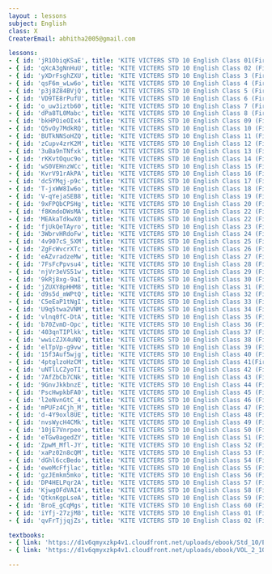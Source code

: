 ```yaml
--- 
layout : lessons 
subject: English
class: X
CreaterEmail: abhitha2005@gmail.com

lessons: 
- { id: 'jR1ObiqKSaE', title: 'KITE VICTERS STD 10 English Class 01(First Bell-ഫസ്റ്റ് ബെല്‍)' }
- { id: 'qXcA3gNnHuU', title: 'KITE VICTERS STD 10 English Class 02 (First Bell-ഫസ്റ്റ് ബെല്‍)' }
- { id: 'yXDrFsghZXU', title: 'KITE VICTERS STD 10 English Class 3 (First Bell-ഫസ്റ്റ് ബെല്‍)' }
- { id: 'qsF6m_wLw6o', title: 'KITE VICTERS STD 10 English Class 4 (First Bell-ഫസ്റ്റ് ബെല്‍)' }
- { id: 'p3j8Z84BVjQ', title: 'KITE VICTERS STD 10 English Class 5 (First Bell-ഫസ്റ്റ് ബെല്‍)' }
- { id: 'VD9TE8rPufU', title: 'KITE VICTERS STD 10 English Class 6 (First Bell-ഫസ്റ്റ് ബെല്‍)' }
- { id: 'o_uw3iztb60', title: 'KITE VICTERS STD 10 English Class 7 (First Bell-ഫസ്റ്റ് ബെല്‍)' }
- { id: 'dPa8TL0Mabc', title: 'KITE VICTERS STD 10 English Class 8 (First Bell-ഫസ്റ്റ് ബെല്‍)' }
- { id: 'bkHPOieOIx4', title: 'KITE VICTERS STD 10 English Class 09 (First Bell-ഫസ്റ്റ് ബെല്‍)' }
- { id: 'Q5vOy7MdkRQ', title: 'KITE VICTERS STD 10 English Class 10 (First Bell-ഫസ്റ്റ് ബെല്‍)' }
- { id: 'BUTkNNSoHZQ', title: 'KITE VICTERS STD 10 English Class 11 (First Bell-ഫസ്റ്റ് ബെല്‍)' }
- { id: 'zCupv4zrK2M', title: 'KITE VICTERS STD 10 English Class 12 (First Bell-ഫസ്റ്റ് ബെല്‍)' }
- { id: '3uBa9nTNfxk', title: 'KITE VICTERS STD 10 English Class 13 (First Bell-ഫസ്റ്റ് ബെല്‍)' }
- { id: 'rKKvtOquc9o', title: 'KITE VICTERS STD 10 English Class 14 (First Bell-ഫസ്റ്റ് ബെല്‍)' }
- { id: 'wS0VEHnzWCc', title: 'KITE VICTERS STD 10 English Class 15 (First Bell-ഫസ്റ്റ് ബെല്‍)' }
- { id: 'KvrV91rAkPA', title: 'KITE VICTERS STD 10 English Class 16 (First Bell-ഫസ്റ്റ് ബെല്‍)' }
- { id: 'dc5YMqj-p9c', title: 'KITE VICTERS STD 10 English Class 17 (First Bell-ഫസ്റ്റ് ബെല്‍)' }
- { id: 'T-jxWW8Iw6o', title: 'KITE VICTERS STD 10 English Class 18 (First Bell-ഫസ്റ്റ് ബെല്‍)' }
- { id: 'V-qYejaSEB8', title: 'KITE VICTERS STD 10 English Class 19 (First Bell-ഫസ്റ്റ് ബെല്‍)' }
- { id: '9xFPQbCPSHg', title: 'KITE VICTERS STD 10 English Class 20 (First Bell-ഫസ്റ്റ് ബെല്‍)' }
- { id: 'f8KmdoDWsMA', title: 'KITE VICTERS STD 10 English Class 22 (First Bell-ഫസ്റ്റ് ബെല്‍)' }
- { id: 'MEAkaTdkwX0', title: 'KITE VICTERS STD 10 English Class 22 (First Bell-ഫസ്റ്റ് ബെല്‍)' }
- { id: 'fjUkQeTAyro', title: 'KITE VICTERS STD 10 English Class 23 (First Bell-ഫസ്റ്റ് ബെല്‍)' }
- { id: '3WbrvHRdoFw', title: 'KITE VICTERS STD 10 English Class 24 (First Bell-ഫസ്റ്റ് ബെല്‍)' }
- { id: '4v907cS_5XM', title: 'KITE VICTERS STD 10 English Class 25 (First Bell-ഫസ്റ്റ് ബെല്‍)' }
- { id: 'ZgFcWvcrXTc', title: 'KITE VICTERS STD 10 English Class 26 (First Bell-ഫസ്റ്റ് ബെല്‍)' }
- { id: 'eAZvradzeMw', title: 'KITE VICTERS STD 10 English Class 27 (First Bell-ഫസ്റ്റ് ബെല്‍)' }
- { id: '7FsFcPpvsu4', title: 'KITE VICTERS STD 10 English Class 28 (First Bell-ഫസ്റ്റ് ബെല്‍)' }
- { id: 'njVr3eVS51w', title: 'KITE VICTERS STD 10 English Class 29 (First Bell-ഫസ്റ്റ് ബെല്‍)' }
- { id: '9kRj8xg-9aI', title: 'KITE VICTERS STD 10 English Class 30 (First Bell-ഫസ്റ്റ് ബെല്‍)' }
- { id: 'jZUXY8pHHM8', title: 'KITE VICTERS STD 10 English Class 31 (First Bell-ഫസ്റ്റ് ബെല്‍)' }
- { id: 'd9s5d_mWPtQ', title: 'KITE VICTERS STD 10 English Class 32 (First Bell-ഫസ്റ്റ് ബെല്‍)' }
- { id: 'C5eEaP1tNgI', title: 'KITE VICTERS STD 10 English Class 33 (First Bell-ഫസ്റ്റ് ബെല്‍)' }
- { id: 'U9q5twa2VNM', title: 'KITE VICTERS STD 10 English Class 34 (First Bell-ഫസ്റ്റ് ബെല്‍)' }
- { id: 'vlnq0fC-DtA', title: 'KITE VICTERS STD 10 English Class 35 (First Bell-ഫസ്റ്റ് ബെല്‍)' }
- { id: 'b70ZvmD-Opc', title: 'KITE VICTERS STD 10 English Class 36 (First Bell-ഫസ്റ്റ് ബെല്‍)' }
- { id: '403qnTIPlkk', title: 'KITE VICTERS STD 10 English Class 37 (First Bell-ഫസ്റ്റ് ബെല്‍)' }
- { id: 'wwicZJX4uNQ', title: 'KITE VICTERS STD 10 English Class 38 (First Bell-ഫസ്റ്റ് ബെല്‍)' }
- { id: 'elTpVp-g9vw', title: 'KITE VICTERS STD 10 English Class 39 (First Bell-ഫസ്റ്റ് ബെല്‍)' }
- { id: '15f3Auf5wjg', title: 'KITE VICTERS STD 10 English Class 40 (First Bell-ഫസ്റ്റ് ബെല്‍)' }
- { id: '4ptglzoHzCM', title: 'KITE VICTERS STD 10 English Class 41(First Bell-ഫസ്റ്റ് ബെല്‍)' }
- { id: 'uNTlLCZyoTI', title: 'KITE VICTERS STD 10 English Class 42 (First Bell-ഫസ്റ്റ് ബെല്‍)' }
- { id: '7AfZbCb7CNk', title: 'KITE VICTERS STD 10 English Class 43 (First Bell-ഫസ്റ്റ് ബെല്‍)' }
- { id: '9GnvJkkbnzE', title: 'KITE VICTERS STD 10 English Class 44 (First Bell-ഫസ്റ്റ് ബെല്‍)' }
- { id: 'PscHwpkbFA0', title: 'KITE VICTERS STD 10 English Class 45 (First Bell-ഫസ്റ്റ് ബെല്‍)' }
- { id: 'l2eNvnGtC_4', title: 'KITE VICTERS STD 10 English Class 46 (First Bell-ഫസ്റ്റ് ബെല്‍)' }
- { id: 'mPUFz4Cjh_M', title: 'KITE VICTERS STD 10 English Class 47 (First Bell-ഫസ്റ്റ് ബെല്‍)' }
- { id: 'd-4Y9oxl8UE', title: 'KITE VICTERS STD 10 English Class 48 (First Bell-ഫസ്റ്റ് ബെല്‍)' }
- { id: 'nvsWycH4CMk', title: 'KITE VICTERS STD 10 English Class 49 (First Bell-ഫസ്റ്റ് ബെല്‍)' }
- { id: '10jE7Vnrpeo', title: 'KITE VICTERS STD 10 English Class 50 (First Bell-ഫസ്റ്റ് ബെല്‍)' }
- { id: 'eTGw0agedZY', title: 'KITE VICTERS STD 10 English Class 51 (First Bell-ഫസ്റ്റ് ബെല്‍)' }
- { id: 'ZpwM_Mfl-JY', title: 'KITE VICTERS STD 10 English Class 52 (First Bell-ഫസ്റ്റ് ബെല്‍)' }
- { id: 'xaPz02n8cQM', title: 'KITE VICTERS STD 10 English Class 53 (First Bell-ഫസ്റ്റ് ബെല്‍)' }
- { id: 'dGhl6ccBedo', title: 'KITE VICTERS STD 10 English Class 54 (First Bell-ഫസ്റ്റ് ബെല്‍)' }
- { id: 'eweMcFfjlac', title: 'KITE VICTERS STD 10 English Class 55 (First Bell-ഫസ്റ്റ് ബെല്‍)' }
- { id: 'gzJEmkm5mko', title: 'KITE VICTERS STD 10 English Class 56 (First Bell-ഫസ്റ്റ് ബെല്‍)' }
- { id: 'DP4HELPqr2A', title: 'KITE VICTERS STD 10 English Class 57 (First Bell-ഫസ്റ്റ് ബെല്‍)' }
- { id: 'KjwgOFdVAI4', title: 'KITE VICTERS STD 10 English Class 58 (First Bell-ഫസ്റ്റ് ബെല്‍)' }
- { id: 'QtknKgpLseA', title: 'KITE VICTERS STD 10 English Class 59 (First Bell-ഫസ്റ്റ് ബെല്‍)' }
- { id: 'BroE_gCqMgs', title: 'KITE VICTERS STD 10 English Class 60 (First Bell-ഫസ്റ്റ് ബെല്‍)' }
- { id: 'iYfj-27zjM8', title: 'KITE VICTERS STD 10 English Class 01 (First Bell-ഫസ്റ്റ് ബെല്‍) (Revision)' }
- { id: 'qvFrTjjqjZs', title: 'KITE VICTERS STD 10 English Class 02 (First Bell-ഫസ്റ്റ് ബെല്‍) (Revision)' }

textbooks:
- { link: 'https://d1v6qmyxzkp4v1.cloudfront.net/uploads/ebook/Std_10/EnglishReader_1/EnglishReader_1.pdf', title: 'English Part -1' }
- { link: 'https://d1v6qmyxzkp4v1.cloudfront.net/uploads/ebook/VOL_2_10/English_English_2/English_English_2.pdf', title: 'English Part -2' }

--- 
```

